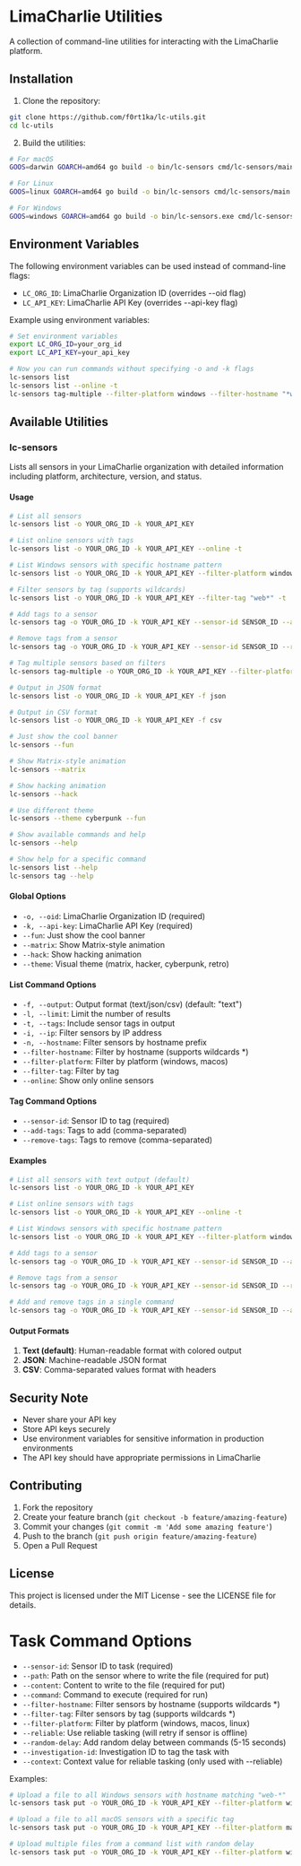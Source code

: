 # LimaCharlie Utilities

A collection of command-line utilities for interacting with the LimaCharlie platform.

## Installation

1. Clone the repository:
```bash
git clone https://github.com/f0rt1ka/lc-utils.git
cd lc-utils
```

2. Build the utilities:
```bash
# For macOS
GOOS=darwin GOARCH=amd64 go build -o bin/lc-sensors cmd/lc-sensors/main.go

# For Linux
GOOS=linux GOARCH=amd64 go build -o bin/lc-sensors cmd/lc-sensors/main.go

# For Windows
GOOS=windows GOARCH=amd64 go build -o bin/lc-sensors.exe cmd/lc-sensors/main.go
```

## Environment Variables

The following environment variables can be used instead of command-line flags:

- `LC_ORG_ID`: LimaCharlie Organization ID (overrides --oid flag)
- `LC_API_KEY`: LimaCharlie API Key (overrides --api-key flag)

Example using environment variables:
```bash
# Set environment variables
export LC_ORG_ID=your_org_id
export LC_API_KEY=your_api_key

# Now you can run commands without specifying -o and -k flags
lc-sensors list
lc-sensors list --online -t
lc-sensors tag-multiple --filter-platform windows --filter-hostname "*web*" --add-tags web-server
```

## Available Utilities

### lc-sensors

Lists all sensors in your LimaCharlie organization with detailed information including platform, architecture, version, and status.

#### Usage

```bash
# List all sensors
lc-sensors list -o YOUR_ORG_ID -k YOUR_API_KEY

# List online sensors with tags
lc-sensors list -o YOUR_ORG_ID -k YOUR_API_KEY --online -t

# List Windows sensors with specific hostname pattern
lc-sensors list -o YOUR_ORG_ID -k YOUR_API_KEY --filter-platform windows --filter-hostname "*web*"

# Filter sensors by tag (supports wildcards)
lc-sensors list -o YOUR_ORG_ID -k YOUR_API_KEY --filter-tag "web*" -t

# Add tags to a sensor
lc-sensors tag -o YOUR_ORG_ID -k YOUR_API_KEY --sensor-id SENSOR_ID --add-tags tag1,tag2

# Remove tags from a sensor
lc-sensors tag -o YOUR_ORG_ID -k YOUR_API_KEY --sensor-id SENSOR_ID --remove-tags tag1,tag2

# Tag multiple sensors based on filters
lc-sensors tag-multiple -o YOUR_ORG_ID -k YOUR_API_KEY --filter-platform windows --filter-hostname "*web*" --add-tags web-server

# Output in JSON format
lc-sensors list -o YOUR_ORG_ID -k YOUR_API_KEY -f json

# Output in CSV format
lc-sensors list -o YOUR_ORG_ID -k YOUR_API_KEY -f csv

# Just show the cool banner
lc-sensors --fun

# Show Matrix-style animation
lc-sensors --matrix

# Show hacking animation
lc-sensors --hack

# Use different theme
lc-sensors --theme cyberpunk --fun

# Show available commands and help
lc-sensors --help

# Show help for a specific command
lc-sensors list --help
lc-sensors tag --help
```

#### Global Options

- `-o, --oid`: LimaCharlie Organization ID (required)
- `-k, --api-key`: LimaCharlie API Key (required)
- `--fun`: Just show the cool banner
- `--matrix`: Show Matrix-style animation
- `--hack`: Show hacking animation
- `--theme`: Visual theme (matrix, hacker, cyberpunk, retro)

#### List Command Options

- `-f, --output`: Output format (text/json/csv) (default: "text")
- `-l, --limit`: Limit the number of results
- `-t, --tags`: Include sensor tags in output
- `-i, --ip`: Filter sensors by IP address
- `-n, --hostname`: Filter sensors by hostname prefix
- `--filter-hostname`: Filter by hostname (supports wildcards *)
- `--filter-platform`: Filter by platform (windows, macos)
- `--filter-tag`: Filter by tag
- `--online`: Show only online sensors

#### Tag Command Options

- `--sensor-id`: Sensor ID to tag (required)
- `--add-tags`: Tags to add (comma-separated)
- `--remove-tags`: Tags to remove (comma-separated)

#### Examples

```bash
# List all sensors with text output (default)
lc-sensors list -o YOUR_ORG_ID -k YOUR_API_KEY

# List online sensors with tags
lc-sensors list -o YOUR_ORG_ID -k YOUR_API_KEY --online -t

# List Windows sensors with specific hostname pattern
lc-sensors list -o YOUR_ORG_ID -k YOUR_API_KEY --filter-platform windows --filter-hostname "*web*"

# Add tags to a sensor
lc-sensors tag -o YOUR_ORG_ID -k YOUR_API_KEY --sensor-id SENSOR_ID --add-tags production,web-server

# Remove tags from a sensor
lc-sensors tag -o YOUR_ORG_ID -k YOUR_API_KEY --sensor-id SENSOR_ID --remove-tags old,deprecated

# Add and remove tags in a single command
lc-sensors tag -o YOUR_ORG_ID -k YOUR_API_KEY --sensor-id SENSOR_ID --add-tags new,active --remove-tags old,inactive
```

#### Output Formats

1. **Text (default)**: Human-readable format with colored output
2. **JSON**: Machine-readable JSON format
3. **CSV**: Comma-separated values format with headers

## Security Note

- Never share your API key
- Store API keys securely
- Use environment variables for sensitive information in production environments
- The API key should have appropriate permissions in LimaCharlie

## Contributing

1. Fork the repository
2. Create your feature branch (`git checkout -b feature/amazing-feature`)
3. Commit your changes (`git commit -m 'Add some amazing feature'`)
4. Push to the branch (`git push origin feature/amazing-feature`)
5. Open a Pull Request

## License

This project is licensed under the MIT License - see the LICENSE file for details.

# Task Command Options

- `--sensor-id`: Sensor ID to task (required)
- `--path`: Path on the sensor where to write the file (required for put)
- `--content`: Content to write to the file (required for put)
- `--command`: Command to execute (required for run)
- `--filter-hostname`: Filter sensors by hostname (supports wildcards *)
- `--filter-tag`: Filter sensors by tag (supports wildcards *)
- `--filter-platform`: Filter by platform (windows, macos, linux)
- `--reliable`: Use reliable tasking (will retry if sensor is offline)
- `--random-delay`: Add random delay between commands (5-15 seconds)
- `--investigation-id`: Investigation ID to tag the task with
- `--context`: Context value for reliable tasking (only used with --reliable)

Examples:
```bash
# Upload a file to all Windows sensors with hostname matching "web-*"
lc-sensors task put -o YOUR_ORG_ID -k YOUR_API_KEY --filter-platform windows --filter-hostname "web-*" --payload-name file.txt --payload-path "/tmp/file.txt"

# Upload a file to all macOS sensors with a specific tag
lc-sensors task put -o YOUR_ORG_ID -k YOUR_API_KEY --filter-platform macos --filter-tag "developer" --payload-name file.txt --payload-path "/tmp/file.txt"

# Upload multiple files from a command list with random delay
lc-sensors task put -o YOUR_ORG_ID -k YOUR_API_KEY --filter-platform windows --filter-hostname "web-*" --command-list uploads.txt --random-delay
``` 